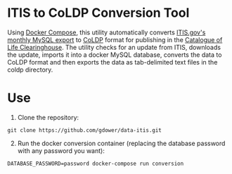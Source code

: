 # ITIS to CoLDP Conversion Tool

Using [Docker Compose](https://docs.docker.com/compose/), this utility automatically converts [ITIS.gov's monthly MySQL export](https://www.itis.gov/downloads/index.html) to [CoLDP](https://github.com/CatalogueOfLife/coldp) format for publishing in the [Catalogue of Life Clearinghouse](https://data.catalogue.life). The utility checks for an update from ITIS, downloads the update, imports it into a docker MySQL database, converts the data to CoLDP format and then exports the data as tab-delimited text files in the coldp directory.

# Use

1) Clone the repository:

```
git clone https://github.com/gdower/data-itis.git
```

2) Run the docker conversion container (replacing the database password with any password you want):

```
DATABASE_PASSWORD=password docker-compose run conversion
```


